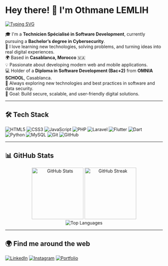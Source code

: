 # Hey there! 👋 I'm Othmane LEMLIH  

[![Typing SVG](https://readme-typing-svg.herokuapp.com?font=Fira+Code&pause=1000&color=F7AB0A&width=435&lines=Hi%2C+I'm+Othmane!;Web+%26+Mobile+Developer;Flutter+%26+Laravel+Enthusiast;Cybersecurity+Student;Tech+Explorer)](https://git.io/typing-svg)

🎓 I'm a **Technicien Spécialisé in Software Development**, currently pursuing a **Bachelor’s degree in Cybersecurity**.  
💬 I love learning new technologies, solving problems, and turning ideas into real digital experiences.  
🌍 Based in **Casablanca, Morocco** 🇲🇦  
💡 Passionate about developing modern web and mobile applications.  
💻 Holder of a **Diploma in Software Development (Bac+2)** from **OMNIA SCHOOL**, Casablanca.  
🌱 Always exploring new technologies and best practices in software and data security.  
🎯 Goal: Build secure, scalable, and user-friendly digital solutions.  

---

## 🛠️ Tech Stack
![HTML5](https://img.shields.io/badge/HTML5-E34F26?style=for-the-badge&logo=html5&logoColor=white)
![CSS3](https://img.shields.io/badge/CSS3-1572B6?style=for-the-badge&logo=css3&logoColor=white)
![JavaScript](https://img.shields.io/badge/JavaScript-F7DF1E?style=for-the-badge&logo=javascript&logoColor=black)
![PHP](https://img.shields.io/badge/PHP-777BB4?style=for-the-badge&logo=php&logoColor=white)
![Laravel](https://img.shields.io/badge/Laravel-FF2D20?style=for-the-badge&logo=laravel&logoColor=white)
![Flutter](https://img.shields.io/badge/Flutter-02569B?style=for-the-badge&logo=flutter&logoColor=white)
![Dart](https://img.shields.io/badge/Dart-0175C2?style=for-the-badge&logo=dart&logoColor=white)
![Python](https://img.shields.io/badge/Python-3776AB?style=for-the-badge&logo=python&logoColor=white)
![MySQL](https://img.shields.io/badge/MySQL-005C84?style=for-the-badge&logo=mysql&logoColor=white)
![Git](https://img.shields.io/badge/Git-F05032?style=for-the-badge&logo=git&logoColor=white)
![GitHub](https://img.shields.io/badge/GitHub-181717?style=for-the-badge&logo=github&logoColor=white)

---

## 📊 GitHub Stats

<div align="center">
  
  <img src="https://github-readme-stats.vercel.app/api?username=othmane005&show_icons=true&theme=tokyonight&hide_border=true&count_private=true" height="165" alt="GitHub Stats"/>
  <img src="https://github-readme-streak-stats.herokuapp.com/?user=othmane005&theme=tokyonight&hide_border=true" height="165" alt="GitHub Streak"/>

</div>

<div align="center">
  
  <img src="https://github-readme-stats.vercel.app/api/top-langs/?username=othmane005&layout=compact&theme=tokyonight&hide_border=true" alt="Top Languages"/>

</div>

---

## 🌍 Find me around the web
[![LinkedIn](https://img.shields.io/badge/LinkedIn-%230077B5.svg?&style=for-the-badge&logo=linkedin&logoColor=white)](https://www.linkedin.com/in/othmanelh/)
[![Instagram](https://img.shields.io/badge/Instagram-%23E4405F.svg?&style=for-the-badge&logo=instagram&logoColor=white)](https://www.instagram.com/othman__lh/)
[![Portfolio](https://img.shields.io/badge/Portfolio-%23000000.svg?&style=for-the-badge&logo=firefox&logoColor=white)](https://rissss21.github.io/portofolio/)
